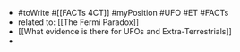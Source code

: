 - #toWrite #[[FACTs 4CT]] #myPosition #UFO #ET #FACTs
- related to: [[The Fermi Paradox]]
- [[What evidence is there for UFOs and Extra-Terrestrials]]
-